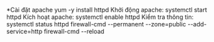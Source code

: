 *Cài đặt apache		yum -y install httpd
Khởi động apache:	systemctl start httpd
Kích hoạt apache:	systemctl enable httpd
Kiểm tra thông tin: 	systemctl status httpd
firewall-cmd --permanent --zone=public --add-service=http
firewall-cmd --reload
